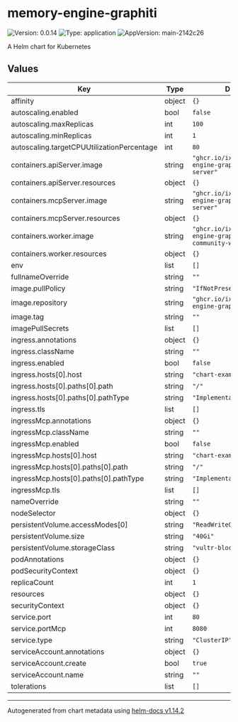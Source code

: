 # memory-engine-graphiti

![Version: 0.0.14](https://img.shields.io/badge/Version-0.0.14-informational?style=flat-square) ![Type: application](https://img.shields.io/badge/Type-application-informational?style=flat-square) ![AppVersion: main-2142c26](https://img.shields.io/badge/AppVersion-main--2142c26-informational?style=flat-square)

A Helm chart for Kubernetes

## Values

| Key | Type | Default | Description |
|-----|------|---------|-------------|
| affinity | object | `{}` |  |
| autoscaling.enabled | bool | `false` |  |
| autoscaling.maxReplicas | int | `100` |  |
| autoscaling.minReplicas | int | `1` |  |
| autoscaling.targetCPUUtilizationPercentage | int | `80` |  |
| containers.apiServer.image | string | `"ghcr.io/ixoworld/memory-engine-graphiti-api-server"` |  |
| containers.apiServer.resources | object | `{}` |  |
| containers.mcpServer.image | string | `"ghcr.io/ixoworld/memory-engine-graphiti-mcp-server"` |  |
| containers.mcpServer.resources | object | `{}` |  |
| containers.worker.image | string | `"ghcr.io/ixoworld/memory-engine-graphiti-community-worker"` |  |
| containers.worker.resources | object | `{}` |  |
| env | list | `[]` |  |
| fullnameOverride | string | `""` |  |
| image.pullPolicy | string | `"IfNotPresent"` |  |
| image.repository | string | `"ghcr.io/ixoworld/memory-engine-graphiti"` |  |
| image.tag | string | `""` |  |
| imagePullSecrets | list | `[]` |  |
| ingress.annotations | object | `{}` |  |
| ingress.className | string | `""` |  |
| ingress.enabled | bool | `false` |  |
| ingress.hosts[0].host | string | `"chart-example.local"` |  |
| ingress.hosts[0].paths[0].path | string | `"/"` |  |
| ingress.hosts[0].paths[0].pathType | string | `"ImplementationSpecific"` |  |
| ingress.tls | list | `[]` |  |
| ingressMcp.annotations | object | `{}` |  |
| ingressMcp.className | string | `""` |  |
| ingressMcp.enabled | bool | `false` |  |
| ingressMcp.hosts[0].host | string | `"chart-example.local"` |  |
| ingressMcp.hosts[0].paths[0].path | string | `"/"` |  |
| ingressMcp.hosts[0].paths[0].pathType | string | `"ImplementationSpecific"` |  |
| ingressMcp.tls | list | `[]` |  |
| nameOverride | string | `""` |  |
| nodeSelector | object | `{}` |  |
| persistentVolume.accessModes[0] | string | `"ReadWriteOnce"` |  |
| persistentVolume.size | string | `"40Gi"` |  |
| persistentVolume.storageClass | string | `"vultr-block-storage-hdd"` |  |
| podAnnotations | object | `{}` |  |
| podSecurityContext | object | `{}` |  |
| replicaCount | int | `1` |  |
| resources | object | `{}` |  |
| securityContext | object | `{}` |  |
| service.port | int | `80` |  |
| service.portMcp | int | `8080` |  |
| service.type | string | `"ClusterIP"` |  |
| serviceAccount.annotations | object | `{}` |  |
| serviceAccount.create | bool | `true` |  |
| serviceAccount.name | string | `""` |  |
| tolerations | list | `[]` |  |

----------------------------------------------
Autogenerated from chart metadata using [helm-docs v1.14.2](https://github.com/norwoodj/helm-docs/releases/v1.14.2)
